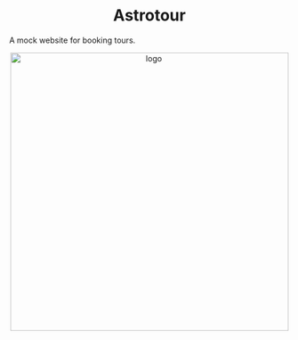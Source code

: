 <h1 align="center">Astrotour</h1>
A mock website for booking tours.

[<p align="center"><img alt="logo" width="500px" src="screenshot.png" /></p>](https://astrotour.netlify.app/)
